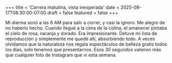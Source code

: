 +++
title = 'Carrera matutina, vista inesperada'
date = 2025-08-17T08:30:00-07:00
draft = false
featured = false
+++

Mi alarma sonó a las 6 AM para salir a correr, y casi la ignoro. Me alegro de no haberlo hecho. Cuando llegué a la cima de la colina, el amanecer pintaba el cielo de rosa, naranja y dorado. Era impresionante. Detuve mi lista de reproducción y simplemente me quedé allí, absorbiendo todo. A veces olvidamos que la naturaleza nos regala espectáculos de belleza gratis todos los días, solo tenemos que presentarnos. Esos 30 segundos valieron más que cualquier foto de Instagram que vi esta semana.